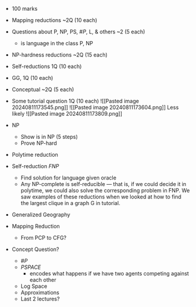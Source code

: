 - 100 marks
- Mapping reductions ~2Q (10 each)
- Questions about P, NP, PS, $\#P$, L, & others ~2 (5 each)
	- is language in the class P, NP
- NP-hardness reductions ~2Q (15 each)
- Self-reductions 1Q (10 each)
- GG, 1Q (10 each)
- Conceptual ~2Q (5 each)
- Some tutorial question 1Q (10 each)
![[Pasted image 20240811173545.png]]
![[Pasted image 20240811173604.png]]
Less likely
![[Pasted image 20240811173809.png]]



- NP
	- Show is in NP (5 steps)
	- Prove NP-hard 
- Polytime reduction
- Self-reduction $FNP$
	- Find solution for language given oracle
	- Any NP-complete is self-reducible — that is, if we could decide it in polytime, we could also solve the corresponding problem in FNP. We saw examples of these reductions when we looked at how to find the largest clique in a graph G in tutorial.
- Generalized Geography
- Mapping Reduction
	- From PCP to CFG?
- Concept Question?
	- $\#P$ 
	- $PSPACE$
		- encodes what happens if we have two agents competing against each other
	- Log Space
	- Approximations
	- Last 2 lectures?